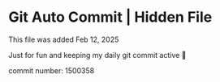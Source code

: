 # Git Auto Commit | Hidden File

This file was added Feb 12, 2025

Just for fun and keeping my daily git commit active 🤪

commit number: 1500358
